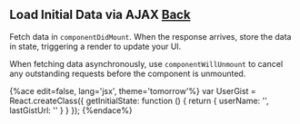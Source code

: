 ## Load Initial Data via AJAX [Back](./../react.md)

Fetch data in `componentDidMount`. When the response arrives, store the data in state, triggering a render to update your UI.

When fetching data asynchronously, use `componentWillUnmount` to cancel any outstanding requests before the component is unmounted.

{%ace edit=false, lang='jsx', theme='tomorrow'%}
var UserGist = React.createClass({
    getInitialState: function () {
        return {
            userName: '',
            lastGistUrl: ''
        }
    }
});
{%endace%}